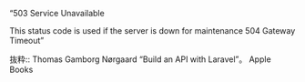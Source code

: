 “503 Service Unavailable

This status code is used if the server is down for maintenance
504 Gateway Timeout”

抜粋:: Thomas Gamborg Nørgaard  “Build an API with Laravel”。 Apple Books  
